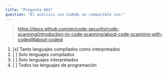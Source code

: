 ```yaml
---
title: "Pregunta 063"
question: "El análisis con CodeQL es compatible con:"
---
```


> https://docs.github.com/en/code-security/code-scanning/introduction-to-code-scanning/about-code-scanning-with-codeql#about-codeql
1. [x] Tanto lenguajes compilados como interpretados  
1. [ ] Solo lenguajes compilados  
1. [ ] Solo lenguajes interpretados  
1. [ ] Todos los lenguajes de programación  
